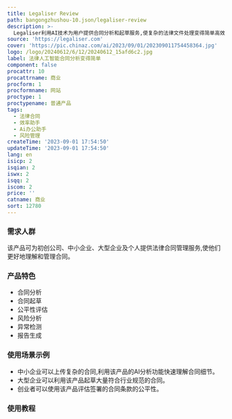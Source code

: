```yaml
---
title: Legaliser Review
path: bangongzhushou-10.json/legaliser-review
description: >-
  Legaliser利用AI技术为用户提供合同分析和起草服务,使复杂的法律文件处理变得简单高效。用户可以上传合同进行详细分析,也可以使用AI辅助快速起草合规的合同。该产品具有公平性评估、风险分析、异常检测等功能,可以生成详细的合同报告,帮助用户做出明智的商业决策。
source: 'https://legaliser.com'
cover: 'https://pic.chinaz.com/ai/2023/09/01/202309011754458364.jpg'
logo: /logo/20240612/6/12/20240612_15afd6c2.jpg
label: 法律人工智能合同分析变得简单
component: false
procattr: 10
procattrname: 商业
procform: 1
procformname: 网站
proctype: 1
proctypename: 普通产品
tags:
  - 法律合同
  - 效率助手
  - Ai办公助手
  - 风险管理
createTime: '2023-09-01 17:54:50'
updateTime: '2023-09-01 17:54:50'
lang: en
isicp: 2
isqian: 2
iswx: 2
isqq: 2
iscom: 2
price: ''
catname: 商业
sort: 12780
---
```




### 需求人群
该产品可为初创公司、中小企业、大型企业及个人提供法律合同管理服务,使他们更好地理解和管理合同。

### 产品特色
- 合同分析
- 合同起草
- 公平性评估
- 风险分析
- 异常检测
- 报告生成

### 使用场景示例
- 中小企业可以上传复杂的合同,利用该产品的AI分析功能快速理解合同细节。
- 大型企业可以利用该产品起草大量符合行业规范的合同。
- 创业者可以使用该产品评估签署的合同条款的公平性。

### 使用教程


  
